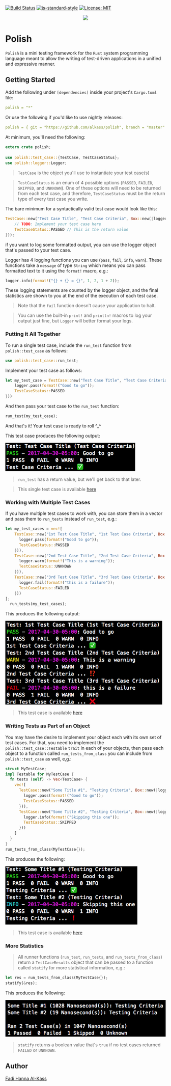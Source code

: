 [![Build Status](https://travis-ci.org/AlKass/polish.svg?branch=master)](https://travis-ci.org/AlKass/polish)
[![js-standard-style](https://img.shields.io/badge/code%20style-standard-brightgreen.svg)](http://standardjs.com)
[![License: MIT](https://img.shields.io/badge/License-MIT-yellow.svg)](https://opensource.org/licenses/MIT)

<div align="center">
  <img src="https://cloud.githubusercontent.com/assets/17054134/25564962/b9f27b44-2dbe-11e7-9ab2-d5bb25b8de27.png" />
</div>

# Polish

`Polish` is a mini testing framework for the `Rust` system programming language meant to allow the writing of test-driven applications in a unified and expressive manner.

## Getting Started

Add the following under `[dependencies]` inside your project's `Cargo.toml` file:

```yaml
polish = "*"
```

Or use the following if you'd like to use nightly releases:

```yaml
polish = { git = "https://github.com/alkass/polish", branch = "master" }
```

At minimum, you'll need the following:

```rust
extern crate polish;

use polish::test_case::{TestCase, TestCaseStatus};
use polish::logger::Logger;
```

> `TestCase` is the object you'll use to instantiate your test case(s)

> `TestCaseStatus` is an enum of 4 possible options (`PASSED`, `FAILED`, `SKIPPED`, and `UNKNOWN`). One of these options will need to be returned from each test case, and therefore, `TestCaseStatus` must be the return type of every test case you write.

The bare minimum for a syntactically valid test case would look like this:

```rust
TestCase::new("Test Case Title", "Test Case Criteria", Box::new(|logger: &mut Logger| -> TestCaseStatus {
    // TODO: Implement your test case here
    TestCaseStatus::PASSED // This is the return value
}));
```

if you want to log some formatted output, you can use the logger object that's passed to your test case.

Logger has 4 logging functions you can use (`pass`, `fail`, `info`, `warn`). These functions take a `message` of type `String` which means you can pass formatted text to it using the `format!` macro, e.g.:

```rust
logger.info(format!("{} + {} = {}", 1, 2, 1 + 2));
```

These logging statements are counted by the logger object, and the final statistics are shown to you at the end of the execution of each test case.

> Note that the `fail` function doesn't cause your application to halt.

> You can use the built-in `print!` and `println!` macros to log your output just fine, but `Logger` will better format your logs.

### Putting it All Together

To run a single test case, include the `run_test` function from `polish::test_case` as follows:

```rust
use polish::test_case::run_test;
```

Implement your test case as follows:

```rust
let my_test_case = TestCase::new("Test Case Title", "Test Case Criteria", Box::new(|logger: &mut Logger| -> TestCaseStatus {
    logger.pass(format!("Good to go"));
    TestCaseStatus::PASSED
}))
```

And then pass your test case to the `run_test` function:

```rust
run_test(my_test_case);
```

And that's it! Your test case is ready to roll ^_^

This test case produces the following output:

![alt text](screenshots/run_test.png "")

> `run_test` has a return value, but we'll get back to that later.

> This single test case is available [here](examples/run_test.rs)

### Working with Multiple Test Cases

If you have multiple test cases to work with, you can store them in a vector and pass them to `run_tests` instead of `run_test`, e.g.:

```rust
let my_test_cases = vec![
    TestCase::new("1st Test Case Title", "1st Test Case Criteria", Box::new(|logger: &mut Logger| -> TestCaseStatus {
      logger.pass(format!("Good to go"));
      TestCaseStatus::PASSED
    })),
    TestCase::new("2nd Test Case Title", "2nd Test Case Criteria", Box::new(|logger: &mut Logger| -> TestCaseStatus {
      logger.warn(format!("This is a warning"));
      TestCaseStatus::UNKNOWN
    })),
    TestCase::new("3rd Test Case Title", "3rd Test Case Criteria", Box::new(|logger: &mut Logger| -> TestCaseStatus {
      logger.fail(format!("this is a failure"));
      TestCaseStatus::FAILED
    }))
];
  run_tests(my_test_cases);
```

This produces the following output:

![alt text](screenshots/run_tests.png "")

> This test case is available [here](examples/run_tests.rs)

### Writing Tests as Part of an Object
You may have the desire to implement your object each with its own set of test cases. For that, you need to implement the `polish::test_case::Testable` `trait` in each of your objects, then pass each object to a function called `run_tests_from_class` you can include from `polish::test_case` as well, e,g.:

```rust
struct MyTestCase;
impl Testable for MyTestCase {
  fn tests (self) -> Vec<TestCase> {
    vec![
      TestCase::new("Some Title #1", "Testing Criteria", Box::new(|logger: &mut Logger| -> TestCaseStatus {
        logger.pass(format!("Good to go"));
        TestCaseStatus::PASSED
      })),
      TestCase::new("Some Title #2", "Testing Criteria", Box::new(|logger: &mut Logger| -> TestCaseStatus {
        logger.info(format!("Skipping this one"));
        TestCaseStatus::SKIPPED
      }))
    ]
  }
}
run_tests_from_class(MyTestCase{});
```

This produces the following:

![alt text](screenshots/run_tests_from_class.png "")

> This test case is available [here](examples/run_tests_from_class.rs)

### More Statistics
> All runner functions (`run_test`, `run_tests`, and `run_tests_from_class`) return a `TestCaseResults` object that can be passed to a function called `statify` for more statistical information, e,g.:

```rust
let res = run_tests_from_class(MyTestCase{});
statify(&res);
```

This produces the following:

![alt text](screenshots/statify.png "")

> `statify` returns a boolean value that's `true` if no test cases returned `FAILED` or `UNKNOWN`.

## Author
[Fadi Hanna Al-Kass](https://github.com/alkass)
